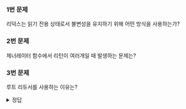 ### 1번 문제
리덕스는 읽기 전용 상태로서 불변성을 유지하기 위해 어떤 방식을 사용하는가?

### 2번 문제
제너레이터 함수에서 리턴이 여러개일 때 발생하는 문제는?


### 3번 문제
루트 리듀서를 사용하는 이유는?
<details>
<summary>정답</summary>
1번 문제 정답 : 기존의 객체를 건드리지 않고 새로운 객체를 생성하여 반환한다.

2번 문제 정답 : 가장 먼저 실행되는 리턴만 반복적으로 반환된다.

3번 문제 정답 : 스토어를 생성할 때 파라미터로 리듀서를 주어야 한다. 이때 리듀서는 하나만 들어갈 수 있기 때문에 복수의 리듀서를 루트 리듀서 하나로 묶어서 사용해야 한다.

</details>
